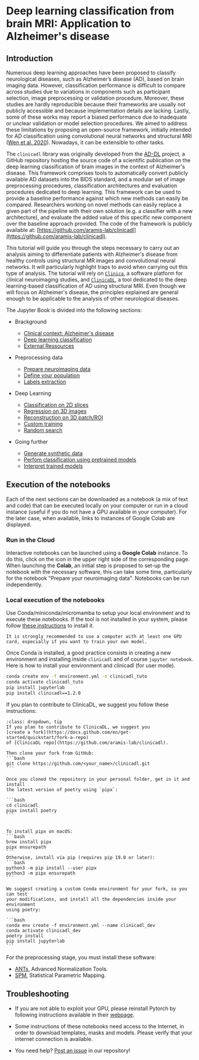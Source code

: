 # Deep learning classification from brain MRI: Application to Alzheimer's disease

## Introduction

Numerous deep learning approaches have been proposed to classify neurological
diseases, such as Alzheimer’s disease (AD), based on brain imaging data.
However, classification performance is difficult to compare across studies due
to variations in components such as participant selection, image preprocessing
or validation procedure. Moreover, these studies are hardly reproducible because
their frameworks are usually not publicly accessible and because implementation
details are lacking. Lastly, some of these works may report a biased performance
due to inadequate or unclear validation or model selection procedures. We aimed
to address these limitations by proposing an open-source framework, initially
intended for AD classification using convolutional neural networks and
structural MRI ([Wen et al.
2020](https://doi.org/10.1016/j.media.2020.101694)). Nowadays, it can be
extensible to other tasks.

The `clinicadl` library was originally developed from the
[AD-DL](https://github.com/aramis-lab/AD-DL) project, a GitHub repository
hosting the source code of a scientific publication on the deep learning
classification of brain images in the context of Alzheimer's disease. This
framework comprises tools to automatically convert publicly available AD
datasets into the BIDS standard, and a modular set of image preprocessing
procedures, classification architectures and evaluation procedures dedicated to
deep learning. This framework can be used to provide a baseline performance
against which new methods can easily be compared. Researchers working on novel
methods can easily replace a given part of the pipeline with their own solution
(e.g. a classifier with a new architecture), and evaluate the added value of
this specific new component over the baseline approach provided.  The code of
the framework is publicly available at:
[https://github.com/aramis-lab/clinicadl](https://github.com/aramis-lab/clinicadl).


This tutorial will guide you through the steps necessary to carry out an
analysis aiming to differentiate patients with Alzheimer's disease from healthy
controls using structural MR images and convolutional neural networks. It will
particularly highlight traps to avoid when carrying out this type of analysis.
The tutorial will rely on [`Clinica`](http://www.clinica.run), a software
platform for clinical neuroimaging studies, and
[`ClinicaDL`](https://github.com/aramis-lab/clinicadl), a tool dedicated to the
deep learning-based classification of AD using structural MRI. Even though we
will focus on Alzheimer's disease, the principles explained are general enough
to be applicable to the analysis of other neurological diseases.

The Jupyter Book is divided into the following sections:

- Brackground
  - [Clinical context: Alzheimer's disease](clinical)
  - [Deep learning classification](deep_learning)
  - [External Ressources](background)

- Preprocessing data
  - [Prepare neuroimaging data](notebooks/preprocessing)
  - [Define your population](notebooks/tsvtools)  
  - [Labels extraction](notebooks/label_extraction)

- Deep Learning
  - [Classification on 2D slices](notebooks/training_classification)
  - [Regression on 3D images](notebooks/training_regression)
  - [Reconstruction on 3D patch/ROI](notebooks/training_reconstruction)
  - [Custom training](notebooks/training_custom)
  - [Random search](notebooks/random_search.ipynb)

- Going further
  - [Generate synthetic data](notebooks/generate)
  - [Perfom classification using pretrained models](notebooks/inference)
  - [Interpret trained models](notebooks/interpretability.ipynb)



## Execution of the notebooks

Each of the next sections can be downloaded as a notebook (a mix of text and
code) that can be executed locally on your computer or run in a cloud instance
(useful if you do not have a GPU available in your computer).  For the later
case, when available, links to instances of Google Colab are displayed.

### Run in the Cloud

Interactive notebooks can be launched using a **Google Colab** instance. To do
this, click on the icon <i class="fa fa-rocket" aria-hidden="true"></i>
 in the upper right side of the corresponding page. When
launching the **Colab**, an initial step is proposed to set-up the notebook
with the necessary software, this can take some time, particularly for the
notebook "Prepare your neuroimaging data". Notebooks can be run independently.

### Local execution of the notebooks

Use Conda/miniconda/micromamba to setup your local environment and to execute
these notebooks. If the tool is not installed in your system, please follow
[these instructions](https://docs.conda.io/en/latest/miniconda.html) to install
it.

```{warning}
It is strongly recommended to use a computer with at least one GPU
card, especially if you want to train your own model.
```

Once Conda is installed, a good practice consists in creating a new environment
and installing inside `clinicadl` and of course `jupyter notebook`. Here is how
to install your environment and clinicadl (for user mode).

```bash
conda create env -f environment.yml -n clinicadl_tuto
conda activate clinicadl_tuto
pip install jupyterlab
pip install clinicadl==1.2.0
```


If you plan to contribute to ClinicaDL, we suggest you follow these
instructions:

````{admonition} Environment installation instructions (developer mode)
:class: dropdown, tip
If you plan to contribute to ClinicaDL, we suggest you 
[create a fork](https://docs.github.com/en/get-started/quickstart/fork-a-repo) 
of [ClinicaDL repo](https://github.com/aramis-lab/clinicadl).

Then clone your fork from GitHub:
```bash
git clone https://github.com/<your_name>/clinicadl.git
```

Once you cloned the repository in your personal folder, get in it and install
the latest version of poetry using `pipx`:

```bash
cd clinicadl
pipx install poetry
```


To install pipx on macOS:
```bash
brew install pipx
pipx ensurepath
```
Otherwise, install via pip (requires pip 19.0 or later):
```bash
python3 -m pip install --user pipx
python3 -m pipx ensurepath
```

We suggest creating a custom Conda environment for your fork, so you can test
your modifications, and install all the dependencies inside your environment
using poetry:

```bash
conda env create -f environment.yml --name clinicadl_dev
conda activate clinicadl_dev
poetry install
pip install jupyterlab
```
````

For the preprocessing stage, you must install these software: 
- [ANTs](http://stnava.github.io/ANTs/), Advanced Normalization Tools.
- [SPM](https://www.fil.ion.ucl.ac.uk/spm/), Statistical Parametric Mapping.


## Troubleshooting

- If you are not able to exploit your GPU, please reinstall Pytorch by following
instructions available in their
[webpage](https://pytorch.org/get-started/locally/).

- Some instructions of these notebooks need access to the Internet, in order to
  download templates, masks and models. Please verify that your internet
  connection is available.

- You need help? [Post an issue](https://github.com/aramis-lab/clinicadl_handbook/issues) in our repository!
